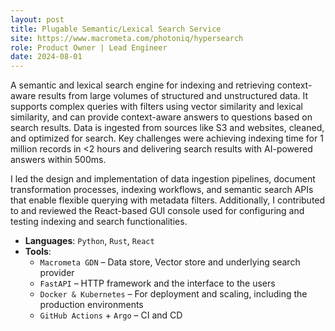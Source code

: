 ```yaml
---
layout: post
title: Plugable Semantic/Lexical Search Service
site: https://www.macrometa.com/photoniq/hypersearch
role: Product Owner | Lead Engineer
date: 2024-08-01
---
```


A semantic and lexical search engine for indexing and retrieving context-aware results from large volumes of structured and unstructured data. It supports complex queries with filters using vector similarity and lexical similarity, and can provide context-aware answers to questions based on search results. Data is ingested from sources like S3 and websites, cleaned, and optimized for search. Key challenges were achieving indexing time for 1 million records in <2 hours and delivering search results with AI-powered answers within 500ms.

I led the design and implementation of data ingestion pipelines, document transformation processes, indexing workflows, and semantic search APIs that enable flexible querying with metadata filters. Additionally, I contributed to and reviewed the React-based GUI console used for configuring and testing indexing and search functionalities.

- **Languages**: `Python`, `Rust`, `React`
- **Tools**:  
    - `Macrometa GDN` – Data store, Vector store and underlying search provider
    - `FastAPI` – HTTP framework and the interface to the users
    - `Docker & Kubernetes` – For deployment and scaling, including the production environments
    - `GitHub Actions` + `Argo` – CI and CD
